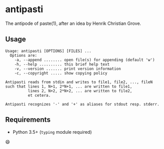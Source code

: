 # antipasti

The antipode of paste(1), after an idea by Henrik Christian Grove.

## Usage

```
Usage: antipasti [OPTIONS] [FILES] ...
  Options are:
    -a, --append ........ open file(s) for appending (default 'w')
    -h, --help .......... this brief help text
    -v, --version ....... print version information
    -c, --copyright ..... show copying policy

Antipasti reads from stdin and writes to file1, file2, ..., fileN
such that lines 1, N+1, 2*N+1, ... are written to file1,
          lines 2, N+2, 2*N+2, ... are written to file2,
          et cetera.

Antipasti recognizes '-' and '+' as aliases for stdout resp. stderr.
```

## Requirements

* Python 3.5+ (`typing` module required)

:smile:
